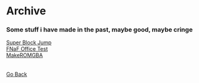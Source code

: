 <html>
<body>
<h1>Archive</h1>
<h3>Some stuff i have made in the past, maybe good, maybe cringe</h3>
<a href="Archive/SuperBlockJumpGameBoyAdvanceEdition">Super Block Jump</a><br />
<a href="Archive/FNAFOfficeTest">FNaF Office Test</a><br />
<a href="Archive/MakeROMGBA">MakeROMGBA</a><br />
</body>
<br />
<br />
<a href="javascript:history.back()">Go Back</a>
</html>